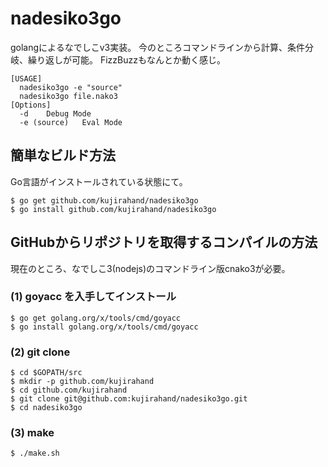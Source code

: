 # nadesiko3go

golangによるなでしこv3実装。
今のところコマンドラインから計算、条件分岐、繰り返しが可能。
FizzBuzzもなんとか動く感じ。

```
[USAGE]
  nadesiko3go -e "source"
  nadesiko3go file.nako3
[Options]
  -d	Debug Mode
  -e (source)	Eval Mode
```

## 簡単なビルド方法

Go言語がインストールされている状態にて。

```
$ go get github.com/kujirahand/nadesiko3go
$ go install github.com/kujirahand/nadesiko3go
```

## GitHubからリポジトリを取得するコンパイルの方法

現在のところ、なでしこ3(nodejs)のコマンドライン版cnako3が必要。

### (1) goyacc を入手してインストール

```
$ go get golang.org/x/tools/cmd/goyacc
$ go install golang.org/x/tools/cmd/goyacc
```

### (2) git clone

```
$ cd $GOPATH/src
$ mkdir -p github.com/kujirahand
$ cd github.com/kujirahand
$ git clone git@github.com:kujirahand/nadesiko3go.git
$ cd nadesiko3go
```

### (3) make

```
$ ./make.sh
```





